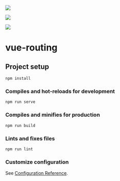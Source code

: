 <p>
    <img src="Modul4-Vue-Router/dokumentasi/Home-page.png"/>
</p>
<p>
    <img src="Modul4-Vue-Router/dokumentasi/About.png"/>
</p>
<p>
    <img src="Modul4-Vue-Router/dokumentasi/Contact.png"/>
</p>

# vue-routing

## Project setup
```
npm install
```

### Compiles and hot-reloads for development
```
npm run serve
```

### Compiles and minifies for production
```
npm run build
```

### Lints and fixes files
```
npm run lint
```

### Customize configuration
See [Configuration Reference](https://cli.vuejs.org/config/).
